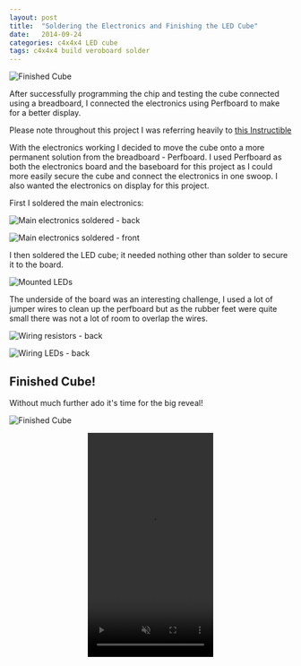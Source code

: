 ```yaml
---
layout: post
title:  "Soldering the Electronics and Finishing the LED Cube"
date:   2014-09-24
categories: c4x4x4 LED cube
tags: c4x4x4 build veroboard solder
---
```


![Finished Cube](/images/c4x4x4/finished01.jpg)

After successfully programming the chip and testing the cube connected using a breadboard, I connected the electronics using Perfboard to make for a better display.

<!--more-->

Please note throughout this project I was referring heavily to [this Instructible][Instructable]

With the electronics working I decided to move the cube onto a more permanent solution from the breadboard - Perfboard. I used Perfboard as both the electronics board and the baseboard for this project as I could more easily secure the cube and connect the electronics in one swoop. I also wanted the electronics on display for this project.

First I soldered the main electronics:

![Main electronics soldered - back](/images/c4x4x4/soldering01.jpg)

![Main electronics soldered - front](/images/c4x4x4/soldering02.jpg)

I then soldered the LED cube; it needed nothing other than solder to secure it to the board.

![Mounted LEDs](/images/c4x4x4/perfboard01.jpg)

The underside of the board was an interesting challenge, I used a lot of jumper wires to clean up the perfboard but as the rubber feet were quite small there was not a lot of room to overlap the wires.

![Wiring resistors - back](/images/c4x4x4/soldering03.jpg)

![Wiring LEDs - back](/images/c4x4x4/soldering04.jpg)

## Finished Cube!

Without much further ado it's time for the big reveal!

![Finished Cube](/images/c4x4x4/finished01.jpg)

<center>
    <video width="224" height="400" controls muted>
        <source src="{{ site.baseurl }}/images/c4x4x4/LEDCube.mp4" type="video/mp4">
        LED Cube
    </video>
</center>

[Instructable]: http://www.instructables.com/id/LED-Cube-4x4x4/
